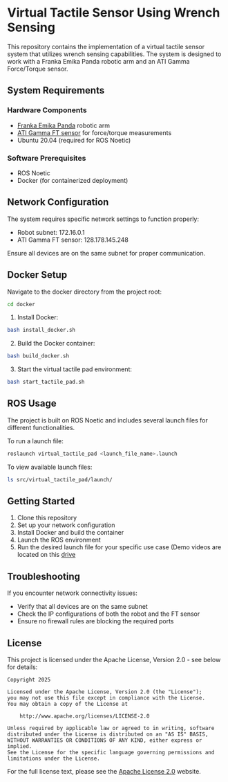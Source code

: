 # Virtual Tactile Sensor Using Wrench Sensing

This repository contains the implementation of a virtual tactile sensor system that utilizes wrench sensing capabilities. The system is designed to work with a Franka Emika Panda robotic arm and an ATI Gamma Force/Torque sensor.

## System Requirements

### Hardware Components
- [Franka Emika Panda](https://franka.de/) robotic arm
- [ATI Gamma FT sensor](https://www.ati-ia.com/products/ft/ft_models.aspx?id=gamma) for force/torque measurements
- Ubuntu 20.04 (required for ROS Noetic)

### Software Prerequisites
- ROS Noetic
- Docker (for containerized deployment)

## Network Configuration

The system requires specific network settings to function properly:
- Robot subnet: 172.16.0.1
- ATI Gamma FT sensor: 128.178.145.248

Ensure all devices are on the same subnet for proper communication.

## Docker Setup

Navigate to the docker directory from the project root:
```bash
cd docker
```

1. Install Docker:
```bash
bash install_docker.sh
```

2. Build the Docker container:
```bash
bash build_docker.sh
```

3. Start the virtual tactile pad environment:
```bash
bash start_tactile_pad.sh
```

## ROS Usage

The project is built on ROS Noetic and includes several launch files for different functionalities.

To run a launch file:
```bash
roslaunch virtual_tactile_pad <launch_file_name>.launch
```

To view available launch files:
```bash
ls src/virtual_tactile_pad/launch/
```

## Getting Started

1. Clone this repository
2. Set up your network configuration
3. Install Docker and build the container
4. Launch the ROS environment
5. Run the desired launch file for your specific use case
(Demo videos are located on this [drive](https://drive.google.com/drive/u/1/folders/1xjCZFb9rxKVa-lkfhxeg2w6x7sw5DxhQ)

## Troubleshooting

If you encounter network connectivity issues:
- Verify that all devices are on the same subnet
- Check the IP configurations of both the robot and the FT sensor
- Ensure no firewall rules are blocking the required ports

## License

This project is licensed under the Apache License, Version 2.0 - see below for details:

```
Copyright 2025

Licensed under the Apache License, Version 2.0 (the "License");
you may not use this file except in compliance with the License.
You may obtain a copy of the License at

    http://www.apache.org/licenses/LICENSE-2.0

Unless required by applicable law or agreed to in writing, software
distributed under the License is distributed on an "AS IS" BASIS,
WITHOUT WARRANTIES OR CONDITIONS OF ANY KIND, either express or implied.
See the License for the specific language governing permissions and
limitations under the License.
```

For the full license text, please see the [Apache License 2.0](http://www.apache.org/licenses/LICENSE-2.0) website.


